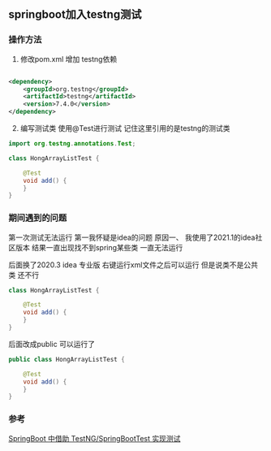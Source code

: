 ## springboot加入testng测试

### 操作方法

1. 修改pom.xml 增加 testng依赖
```xml

<dependency>
    <groupId>org.testng</groupId>
    <artifactId>testng</artifactId>
    <version>7.4.0</version>
</dependency>
```
2. 编写测试类
使用@Test进行测试 记住这里引用的是testng的测试类
```java
import org.testng.annotations.Test;

class HongArrayListTest {

    @Test
    void add() {
    }
}

```

### 期间遇到的问题

第一次测试无法运行 第一我怀疑是idea的问题 原因一、 我使用了2021.1的idea社区版本 结果一直出现找不到spring某些类 一直无法运行

后面换了2020.3 idea 专业版 右键运行xml文件之后可以运行 但是说类不是公共类 还不行

```java
class HongArrayListTest {

    @Test
    void add() {
    }
}
```

后面改成public 可以运行了

```java
public class HongArrayListTest {

    @Test
    void add() {
    }
}
```

### 参考

[SpringBoot 中借助 TestNG/SpringBootTest 实现测试](https://blog.viakiba.cn/2018/07/21/TestNG-SpringBootTest/?hmsr=toutiao.io&utm_medium=toutiao.io&utm_source=toutiao.io#class%E6%8C%87%E5%AE%9Aapplication)